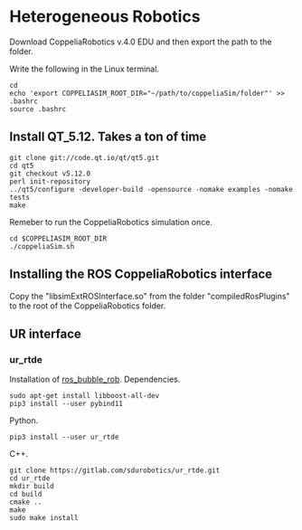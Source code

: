 # Heterogeneous Robotics
Download CoppeliaRobotics v.4.0 EDU and then export the path to the folder.

Write the following in the Linux terminal.

```
cd
echo 'export COPPELIASIM_ROOT_DIR="~/path/to/coppeliaSim/folder"' >> .bashrc
source .bashrc
```

## Install QT_5.12. Takes a ton of time

```
git clone git://code.qt.io/qt/qt5.git
cd qt5
git checkout v5.12.0
perl init-repository
../qt5/configure -developer-build -opensource -nomake examples -nomake tests
make
```

Remeber to run the CoppeliaRobotics simulation once.

```
cd $COPPELIASIM_ROOT_DIR
./coppeliaSim.sh
```

## Installing the ROS CoppeliaRobotics interface

Copy the "libsimExtROSInterface.so" from the folder "compiledRosPlugins" to the root of the CoppeliaRobotics folder.
    
## UR interface
### ur_rtde
Installation of [ros_bubble_rob](https://sdurobotics.gitlab.io/ur_rtde/installation/installation.html#linux-ubuntu).
Dependencies.
```
sudo apt-get install libboost-all-dev
pip3 install --user pybind11
```
Python.
```
pip3 install --user ur_rtde
```
C++.
```
git clone https://gitlab.com/sdurobotics/ur_rtde.git
cd ur_rtde
mkdir build
cd build
cmake ..
make
sudo make install
```
